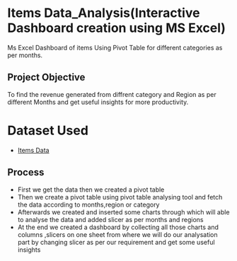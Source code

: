 # Items Data_Analysis(Interactive Dashboard creation using MS Excel)
Ms Excel Dashboard of items Using Pivot Table for different categories as per months.
## Project Objective
To find the revenue generated from diffrent category and Region as per different Months and get useful insights for more productivity.
# Dataset Used
- <a href="https://github.com/yug0537/Items_Dashboard/blob/main/Items_Dashboard.xlsx">Items Data</a>
## Process
- First we get the data then we created a pivot table
- Then we create a pivot table using pivot table analysing tool and fetch the data according to months,region or category
- Afterwards we created and inserted some charts through which will able to analyse the data and added slicer as per months and regions
- At the end we created a dashboard by collecting all those charts and columns ,slicers on one sheet from where we will do our analysation part by changing slicer as per our requirement and get some useful insights


